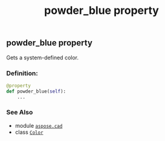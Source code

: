 ﻿---
title: powder_blue property
second_title: Aspose.CAD for Python via .NET API References
description: 
type: docs
weight: 1330
url: /python-net/aspose.cad/color/powder_blue/
is_root: false
---

## powder_blue property


Gets a system-defined color.
### Definition:
```python
@property
def powder_blue(self):
    ...
```

### See Also
* module [`aspose.cad`](../../)
* class [`Color`](/cad/python-net/aspose.cad/color)
